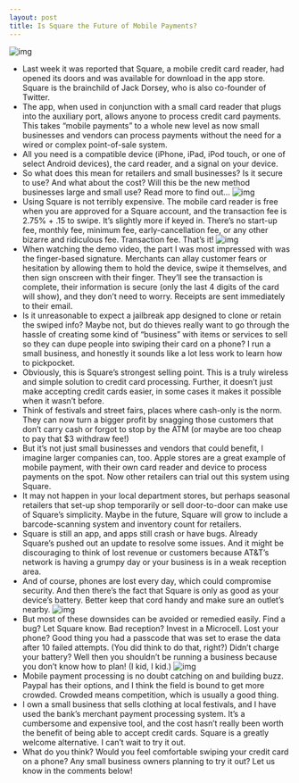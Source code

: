 ```yaml
---
layout: post
title: Is Square the Future of Mobile Payments?
---
```

![img](http://media.idownloadblog.com/wp-content/uploads/2010/10/square-card-swipe.jpeg)
* Last week it was reported that Square, a mobile credit card reader, had opened its doors and was available for download in the app store. Square is the brainchild of Jack Dorsey, who is also co-founder of Twitter.
* The app, when used in conjunction with a small card reader that plugs into the auxiliary port, allows anyone to process credit card payments. This takes “mobile payments” to a whole new level as now small businesses and vendors can process payments without the need for a wired or complex point-of-sale system.
* All you need is a compatible device (iPhone, iPad, iPod touch, or one of select Android devices), the card reader, and a signal on your device.
* So what does this mean for retailers and small businesses? Is it secure to use? And what about the cost? Will this be the new method businesses large and small use? Read more to find out…
![img](http://media.idownloadblog.com/wp-content/uploads/2010/10/square-costs.bmp)
* Using Square is not terribly expensive. The mobile card reader is free when you are approved for a Square account, and the transaction fee is 2.75% + .15 to swipe. It’s slightly more if keyed in. There’s no start-up fee, monthly fee, minimum fee, early-cancellation fee, or any other bizarre and ridiculous fee. Transaction fee. That’s it!
![img](http://media.idownloadblog.com/wp-content/uploads/2010/08/secure-iphone.jpg)
* When watching the demo video, the part I was most impressed with was the finger-based signature. Merchants can allay customer fears or hesitation by allowing them to hold the device, swipe it themselves, and then sign onscreen with their finger. They’ll see the transaction is complete, their information is secure (only the last 4 digits of the card will show), and they don’t need to worry. Receipts are sent immediately to their email.
* Is it unreasonable to expect a jailbreak app designed to clone or retain the swiped info? Maybe not, but do thieves really want to go through the hassle of creating some kind of “business” with items or services to sell so they can dupe people into swiping their card on a phone? I run a small business, and honestly it sounds like a lot less work to learn how to pickpocket.
* Obviously, this is Square’s strongest selling point. This is a truly wireless and simple solution to credit card processing. Further, it doesn’t just make accepting credit cards easier, in some cases it makes it possible when it wasn’t before.
* Think of festivals and street fairs, places where cash-only is the norm. They can now turn a bigger profit by snagging those customers that don’t carry cash or forgot to stop by the ATM (or maybe are too cheap to pay that $3 withdraw fee!)
* But it’s not just small businesses and vendors that could benefit, I imagine larger companies can, too. Apple stores are a great example of mobile payment, with their own card reader and device to process payments on the spot. Now other retailers can trial out this system using Square.
* It may not happen in your local department stores, but perhaps seasonal retailers that set-up shop temporarily or sell door-to-door can make use of Square’s simplicity. Maybe in the future, Square will grow to include a barcode-scanning system and inventory count for retailers.
* Square is still an app, and apps still crash or have bugs. Already Square’s pushed out an update to resolve some issues. And it might be discouraging to think of lost revenue or customers because AT&T’s network is having a grumpy day or your business is in a weak reception area.
* And of course, phones are lost every day, which could compromise security. And then there’s the fact that Square is only as good as your device’s battery. Better keep that cord handy and make sure an outlet’s nearby.
![img](http://media.idownloadblog.com/wp-content/uploads/2010/10/square-error.png)
* But most of these downsides can be avoided or remedied easily. Find a bug? Let Square know. Bad reception? Invest in a Microcell. Lost your phone? Good thing you had a passcode that was set to erase the data after 10 failed attempts. (You did think to do that, right?) Didn’t charge your battery? Well then you shouldn’t be running a business because you don’t know how to plan! (I kid, I kid.)
![img](http://media.idownloadblog.com/wp-content/uploads/2010/10/square-signature.bmp)
* Mobile payment processing is no doubt catching on and building buzz. Paypal has their options, and I think the field is bound to get more crowded. Crowded means competition, which is usually a good thing.
* I own a small business that sells clothing at local festivals, and I have used the bank’s merchant payment processing system. It’s a cumbersome and expensive tool, and the cost hasn’t really been worth the benefit of being able to accept credit cards. Square is a greatly welcome alternative. I can’t wait to try it out.
* What do you think? Would you feel comfortable swiping your credit card on a phone? Any small business owners planning to try it out? Let us know in the comments below!


